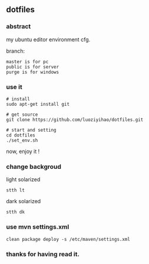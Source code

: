 ## dotfiles

### abstract

my ubuntu editor environment cfg.

branch:
```
master is for pc
public is for server
purge is for windows
```

### use it

```
# install 
sudo apt-get install git 

# get source
git clone https://github.com/luoziyihao/dotfiles.git

# start and setting
cd dotfiles
./set_env.sh
```

now, enjoy it !

### change backgroud

light solarized
```
stth lt 
```

dark solarized
```
stth dk 
```

### use mvn settings.xml
```
clean package deploy -s /etc/maven/settings.xml
```
### thanks for having read it.



